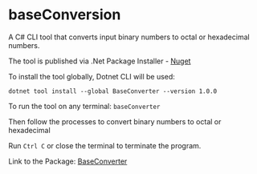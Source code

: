# baseConversion
A C# CLI tool that converts input binary numbers to octal or hexadecimal numbers.

The tool is published via .Net Package Installer - [Nuget](https://www.nuget.org/)

To install the tool globally, Dotnet CLI will be used:

````dotnet tool install --global BaseConverter --version 1.0.0 ````

To run the tool on any terminal:
````baseConverter````

Then follow the processes to convert binary numbers to octal or hexadecimal

Run ````Ctrl C```` or close the terminal to terminate the program.

Link to the Package: [BaseConverter](https://www.nuget.org/packages/BaseConverter/)
